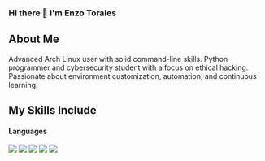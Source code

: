 ### Hi there 👋 I'm Enzo Torales

## About Me

Advanced Arch Linux user with solid command-line skills. Python programmer and cybersecurity student with a focus on ethical hacking. Passionate about environment customization, automation, and continuous learning.







## My Skills Include


<h4> Languages </h4>
<span> 
  <img src="https://img.shields.io/badge/Arch%20Linux-1793D1?logo=arch-linux&logoColor=fff&style=for-the-badge">
  <img src="https://img.shields.io/badge/Kali-268BEE?style=for-the-badge&logo=kalilinux&logoColor=white">
  <img src="https://img.shields.io/badge/python-3670A0?style=for-the-badge&logo=python&logoColor=ffdd54">
  <img src="https://img.shields.io/badge/Tails%20-56347C?&style=for-the-badge&logo=tails&logoColor=white">
  <img src="https://img.shields.io/badge/Linux-FCC624?style=for-the-badge&logo=linux&logoColor=black">
</span>



